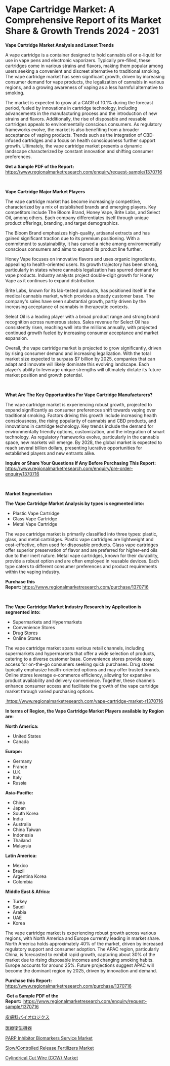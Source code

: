 <p><h1>Vape Cartridge Market: A Comprehensive Report of its Market Share & Growth Trends 2024 - 2031</h1></p><p><strong>Vape Cartridge Market Analysis and Latest Trends</strong></p>
<p><p>A vape cartridge is a container designed to hold cannabis oil or e-liquid for use in vape pens and electronic vaporizers. Typically pre-filled, these cartridges come in various strains and flavors, making them popular among users seeking a convenient and discreet alternative to traditional smoking. The vape cartridge market has seen significant growth, driven by increasing consumer demand for vape products, the legalization of cannabis in various regions, and a growing awareness of vaping as a less harmful alternative to smoking.</p><p>The market is expected to grow at a CAGR of 10.1% during the forecast period, fueled by innovations in cartridge technology, including advancements in the manufacturing process and the introduction of new strains and flavors. Additionally, the rise of disposable and reusable cartridges appeals to environmentally conscious consumers. As regulatory frameworks evolve, the market is also benefiting from a broader acceptance of vaping products. Trends such as the integration of CBD-infused cartridges and a focus on health consciousness further support growth. Ultimately, the vape cartridge market presents a dynamic landscape characterized by constant innovation and shifting consumer preferences.</p></p>
<p><strong>Get a Sample PDF of the Report:&nbsp;</strong> <a href="https://www.regionalmarketresearch.com/enquiry/request-sample/1370716">https://www.regionalmarketresearch.com/enquiry/request-sample/1370716</a></p>
<p>&nbsp;</p>
<p><strong>Vape Cartridge Major Market Players</strong></p>
<p><p>The vape cartridge market has become increasingly competitive, characterized by a mix of established brands and emerging players. Key competitors include The Bloom Brand, Honey Vape, Brite Labs, and Select Oil, among others. Each company differentiates itself through unique product offerings, branding, and target demographics.</p><p>The Bloom Brand emphasizes high-quality, artisanal extracts and has gained significant traction due to its premium positioning. With a commitment to sustainability, it has carved a niche among environmentally conscious consumers and aims to expand its product line further.</p><p>Honey Vape focuses on innovative flavors and uses organic ingredients, appealing to health-oriented users. Its growth trajectory has been strong, particularly in states where cannabis legalization has spurred demand for vape products. Industry analysts project double-digit growth for Honey Vape as it continues to expand distribution.</p><p>Brite Labs, known for its lab-tested products, has positioned itself in the medical cannabis market, which provides a steady customer base. The company's sales have seen substantial growth, partly driven by the increasing acceptance of cannabis in therapeutic contexts.</p><p>Select Oil is a leading player with a broad product range and strong brand recognition across numerous states. Sales revenue for Select Oil has consistently risen, reaching well into the millions annually, with projected continued growth fueled by increasing consumer acceptance and market expansion.</p><p>Overall, the vape cartridge market is projected to grow significantly, driven by rising consumer demand and increasing legalization. With the total market size expected to surpass $7 billion by 2025, companies that can adapt and innovate will likely dominate this evolving landscape. Each player’s ability to leverage unique strengths will ultimately dictate its future market position and growth potential.</p></p>
<p>&nbsp;</p>
<p><strong>What Are The Key Opportunities For Vape Cartridge Manufacturers?</strong></p>
<p><p>The vape cartridge market is experiencing robust growth, projected to expand significantly as consumer preferences shift towards vaping over traditional smoking. Factors driving this growth include increasing health consciousness, the rising popularity of cannabis and CBD products, and innovations in cartridge technology. Key trends include the demand for environmentally friendly options, customization, and the integration of smart technology. As regulatory frameworks evolve, particularly in the cannabis space, new markets will emerge. By 2028, the global market is expected to reach several billion dollars, presenting lucrative opportunities for established players and new entrants alike.</p></p>
<p><strong>Inquire or Share Your Questions If Any Before Purchasing This Report:</strong> <a href="https://www.regionalmarketresearch.com/enquiry/pre-order-enquiry/1370716">https://www.regionalmarketresearch.com/enquiry/pre-order-enquiry/1370716</a></p>
<p>&nbsp;</p>
<p><strong>Market Segmentation</strong></p>
<p><strong>The Vape Cartridge Market Analysis by types is segmented into:</strong></p>
<p><ul><li>Plastic Vape Cartridge</li><li>Glass Vape Cartridge</li><li>Metal Vape Cartridge</li></ul></p>
<p><p>The vape cartridge market is primarily classified into three types: plastic, glass, and metal cartridges. Plastic vape cartridges are lightweight and cost-effective, often used for disposable products. Glass vape cartridges offer superior preservation of flavor and are preferred for higher-end oils due to their inert nature. Metal vape cartridges, known for their durability, provide a robust option and are often employed in reusable devices. Each type caters to different consumer preferences and product requirements within the vaping industry.</p></p>
<p><strong>Purchase this Report:&nbsp;</strong><a href="https://www.regionalmarketresearch.com/purchase/1370716">https://www.regionalmarketresearch.com/purchase/1370716</a></p>
<p>&nbsp;</p>
<p><strong>The Vape Cartridge Market Industry Research by Application is segmented into:</strong></p>
<p><ul><li>Supermarkets and Hypermarkets</li><li>Convenience Stores</li><li>Drug Stores</li><li>Online Stores</li></ul></p>
<p><p>The vape cartridge market spans various retail channels, including supermarkets and hypermarkets that offer a wide selection of products, catering to a diverse customer base. Convenience stores provide easy access for on-the-go consumers seeking quick purchases. Drug stores typically emphasize health-oriented options and may offer trusted brands. Online stores leverage e-commerce efficiency, allowing for expansive product availability and delivery convenience. Together, these channels enhance consumer access and facilitate the growth of the vape cartridge market through varied purchasing options.</p></p>
<p><a href="https://www.regionalmarketresearch.com/vape-cartridge-market-r1370716">&nbsp;https://www.regionalmarketresearch.com/vape-cartridge-market-r1370716</a></p>
<p><strong>In terms of Region, the Vape Cartridge Market Players available by Region are:</strong></p>
<p>
    <p> <strong> North America: </strong>
        <ul>
            <li>United States</li>
            <li>Canada</li>
        </ul>
        </p> 
    <p> <strong> Europe: </strong>
        <ul>
            <li>Germany</li>
            <li>France</li>
            <li>U.K.</li>
            <li>Italy</li>
            <li>Russia</li>
        </ul>
        </p> 
    <p> <strong> Asia-Pacific: </strong>
        <ul>
            <li>China</li>
            <li>Japan</li>
            <li>South Korea</li>
            <li>India</li>
            <li>Australia</li>
            <li>China Taiwan</li>
            <li>Indonesia</li>
            <li>Thailand</li>
            <li>Malaysia</li>
        </ul>
        </p> 
    <p> <strong> Latin America: </strong>
        <ul>
            <li>Mexico</li>
            <li>Brazil</li>
            <li>Argentina Korea</li>
            <li>Colombia</li>
        </ul>
        </p> 
    <p> <strong> Middle East & Africa: </strong>
        <ul>
            <li>Turkey</li>
            <li>Saudi</li>
            <li>Arabia</li>
            <li>UAE</li>
            <li>Korea</li>
        </ul>
    </p>
    </p>
<p><p>The vape cartridge market is experiencing robust growth across various regions, with North America and Europe currently leading in market share. North America holds approximately 40% of the market, driven by increased regulatory support and consumer adoption. The APAC region, particularly China, is forecasted to exhibit rapid growth, capturing about 30% of the market due to rising disposable incomes and changing smoking habits. Europe accounts for around 25%. Future projections suggest APAC will become the dominant region by 2025, driven by innovation and demand.</p></p>
<p><strong>Purchase this Report: </strong><a href="https://www.regionalmarketresearch.com/purchase/1370716">https://www.regionalmarketresearch.com/purchase/1370716</a></p>
<p>&nbsp;<strong>Get a Sample PDF of the Report:&nbsp;&nbsp;</strong><a href="https://www.regionalmarketresearch.com/enquiry/request-sample/1370716">https://www.regionalmarketresearch.com/enquiry/request-sample/1370716</a></p>
<p><strong></strong></p>
<p><p><a href="https://medium.com/@kandrakodamadbg/2024%E5%B9%B4%E3%81%8B%E3%82%892031%E5%B9%B4%E3%81%BE%E3%81%A7%E3%81%AE%E7%9A%AE%E8%86%9A%E7%A7%91%E7%94%A8%E7%94%9F%E7%89%A9%E8%A3%BD%E5%89%A4%E5%B8%82%E5%A0%B4%E3%81%AE%E8%A6%8B%E9%80%9A%E3%81%97%E3%81%A8%E4%BA%88%E6%B8%AC-79271c3404d3?postPublishedType=repub">皮膚科バイオロジクス</a></p><p><a href="https://medium.com/@kandrakodamadbg/%E5%8C%BB%E7%99%82%E8%A1%9B%E7%94%9F%E6%A9%9F%E5%99%A8%E5%B8%82%E5%A0%B4%E3%81%AE%E8%A6%8F%E6%A8%A1%E3%81%AB%E9%96%A2%E3%81%99%E3%82%8B%E6%B4%9E%E5%AF%9F%E3%81%AF-2024%E5%B9%B4%E3%81%8B%E3%82%892031%E5%B9%B4%E3%81%BE%E3%81%A7%E3%81%AE%E9%96%93%E3%81%AB%E5%B9%B4%E5%B9%B3%E5%9D%87%E6%88%90%E9%95%B7%E7%8E%87-cagr-7-7-%E3%81%A7%E6%8B%A1%E5%A4%A7%E3%81%97%E3%81%A6%E3%81%84%E3%81%BE%E3%81%99-3b252b946275?postPublishedType=repub">医療衛生機器</a></p><p><a href="https://github.com/julyju69/Market-Research-Report-List-5/blob/main/parp-inhibitor-biomarkers-service-market.md">PARP Inhibitor Biomarkers Service Market</a></p><p><a href="https://medium.com/@alenaieme/slow-controlled-release-fertilizers-industry-sector-new-technologies-and-market-impact-forecasted-752d2c815ad0?postPublishedType=repub">Slow/Controlled Release Fertilizers Market</a></p><p><a href="https://issuu.com/reportprime-2/docs/cylindrical-cut-wire-ccw-market-siz_99339d1caa1202">Cylindrical Cut Wire (CCW) Market</a></p></p>